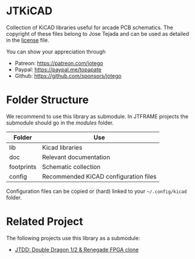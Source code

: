 # JTKiCAD

Collection of KiCAD libraries useful for arcade PCB schematics. The copyright of these files belong to Jose Tejada and can be used as detailed in the [license](LICENSE) file.

You can show your appreciation through
* Patreon: https://patreon.com/jotego
* Paypal: https://paypal.me/topapate
* Github: https://github.com/sponsors/jotego

# Folder Structure

We recommend to use this library as submodule. In JTFRAME projects the submodule should go in the *modules* folder.

Folder     | Use
-----------|-------------------
lib        | Kicad libraries
doc        | Relevant documentation
footprints | Schematic collection
config     | Recommended KiCAD configuration files

Configuration files can be copied or (hard) linked to your `~/.config/kicad` folder.

# Related Project

The following projects use this library as a submodule:

* [JTDD: Double Dragon 1/2 & Renegade FPGA clone](https://github.com/jtdd)
